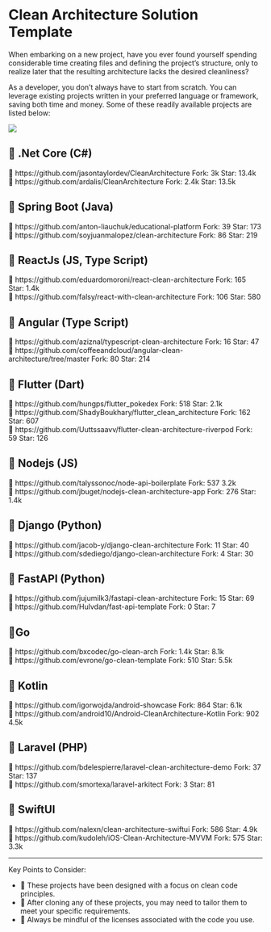 # Clean Architecture Solution Template

When embarking on a new project, have you ever found yourself spending considerable time creating files and defining the project’s structure, only to realize later that the resulting architecture lacks the desired cleanliness?

As a developer, you don’t always have to start from scratch. You can leverage existing projects written in your preferred language or framework, saving both time and money. Some of these readily available projects are listed below:

<img src="https://raw.githubusercontent.com/kavaan/clean-architecture-solution-template/main/final-8.png"/>

<h2>🔵 .Net Core (C#)
</h2>
🔸 https://github.com/jasontaylordev/CleanArchitecture
Fork: 3k
Star: 13.4k
<br/>
🔸 https://github.com/ardalis/CleanArchitecture
Fork: 2.4k
Star: 13.5k

<h2>🔵 Spring Boot (Java) </h2>
🔸 https://github.com/anton-liauchuk/educational-platform
Fork: 39
Star: 173
<br/>
🔸 https://github.com/soyjuanmalopez/clean-architecture
Fork: 86
Star: 219

<h2>🔵 ReactJs (JS, Type Script)
</h2>
🔸 https://github.com/eduardomoroni/react-clean-architecture
Fork: 165
Star: 1.4k
<br/>
🔸 https://github.com/falsy/react-with-clean-architecture
Fork: 106
Star: 580

<h2>🔵 Angular (Type Script)
</h2>
🔸 https://github.com/aziznal/typescript-clean-architecture
Fork: 16
Star: 47
<br/>
🔸 https://github.com/coffeeandcloud/angular-clean-architecture/tree/master
Fork: 80
Star: 214

<h2>🔵 Flutter (Dart)
</h2>
🔸 https://github.com/hungps/flutter_pokedex
Fork: 518
Star: 2.1k
<br/>
🔸 https://github.com/ShadyBoukhary/flutter_clean_architecture
Fork: 162
Star: 607
<br/>
🔸 https://github.com/Uuttssaavv/flutter-clean-architecture-riverpod
Fork: 59
Star: 126
<br/>

<h2>🔵 Nodejs (JS)
</h2>
🔸 https://github.com/talyssonoc/node-api-boilerplate
Fork: 537
3.2k
<br/>
🔸 https://github.com/jbuget/nodejs-clean-architecture-app
Fork: 276
Star: 1.4k

<h2>🔵 Django (Python)
</h2>
🔸 https://github.com/jacob-y/django-clean-architecture
Fork: 11
Star: 40
<br/>
🔸 https://github.com/sdediego/django-clean-architecture
Fork: 4
Star: 30

<h2>🔵 FastAPI (Python)
</h2>
🔸 https://github.com/jujumilk3/fastapi-clean-architecture
Fork: 15
Star: 69
<br/>
🔸 https://github.com/Hulvdan/fast-api-template
Fork: 0
Star: 7

<h2>🔵Go</h2>
🔸 https://github.com/bxcodec/go-clean-arch
Fork: 1.4k
Star: 8.1k
<br/>
🔸 https://github.com/evrone/go-clean-template
Fork: 510
Star: 5.5k

<h2>🔵 Kotlin</h2>
🔸 https://github.com/igorwojda/android-showcase
Fork: 864
Star: 6.1k
<br/>
🔸 https://github.com/android10/Android-CleanArchitecture-Kotlin
Fork: 902
4.5k

<h2>🔵 Laravel (PHP) </h2>
🔸 https://github.com/bdelespierre/laravel-clean-architecture-demo
Fork: 37
Star: 137
<br/>
🔸 https://github.com/smortexa/laravel-arkitect
Fork: 3
Star: 81

<h2>🔵 SwiftUI</h2>
🔸 https://github.com/nalexn/clean-architecture-swiftui
Fork: 586
Star: 4.9k
<br/>
🔸 https://github.com/kudoleh/iOS-Clean-Architecture-MVVM
Fork: 575
Star: 3.3k

<br/>
<hr/>
<p>Key Points to Consider:

* 🔴 These projects have been designed with a focus on clean code principles.
* 🔴 After cloning any of these projects, you may need to tailor them to meet your specific requirements.
* 🔴 Always be mindful of the licenses associated with the code you use. </p>

